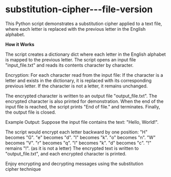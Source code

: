 # substitution-cipher---file-version
This Python script demonstrates a substitution cipher applied to a text file, where each letter is replaced with the previous letter in the English alphabet.

**How it Works**

The script creates a dictionary dict where each letter in the English alphabet is mapped to the previous letter.
The script opens an input file "input_file.txt" and reads its contents character by character.

Encryption:
For each character read from the input file:
If the character is a letter and exists in the dictionary, it is replaced with its corresponding previous letter.
If the character is not a letter, it remains unchanged.

The encrypted character is written to an output file "output_file.txt".
The encrypted character is also printed for demonstration.
When the end of the input file is reached, the script prints "End of file." and terminates.
Finally, the output file is closed.

Example Output:
Suppose the input file contains the text: "Hello, World!".

The script would encrypt each letter backward by one position:
"H" becomes "G".
"e" becomes "d".
"l" becomes "k".
"o" becomes "n".
"W" becomes "V".
"r" becomes "q".
"l" becomes "k".
"d" becomes "c".
"!" remains "!". (as it is not a letter)
The encrypted text is written to "output_file.txt", and each encrypted character is printed.

Enjoy encrypting and decrypting messages using the substitution cipher technique
